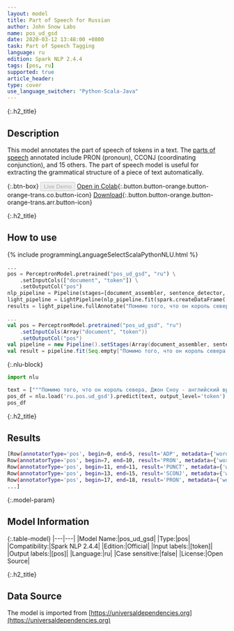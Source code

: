 ```yaml
---
layout: model
title: Part of Speech for Russian
author: John Snow Labs
name: pos_ud_gsd
date: 2020-03-12 13:48:00 +0800
task: Part of Speech Tagging
language: ru
edition: Spark NLP 2.4.4
tags: [pos, ru]
supported: true
article_header:
type: cover
use_language_switcher: "Python-Scala-Java"
---
```


{:.h2_title}
## Description
This model annotates the part of speech of tokens in a text. The [parts of speech](https://universaldependencies.org/u/pos/) annotated include PRON (pronoun), CCONJ (coordinating conjunction), and 15 others. The part of speech model is useful for extracting the grammatical structure of a piece of text automatically.

{:.btn-box}
<button class="button button-orange" disabled>Live Demo</button>
[Open in Colab](https://githubtocolab.com/JohnSnowLabs/spark-nlp-workshop/blob/2da56c087da53a2fac1d51774d49939e05418e57/tutorials/Certification_Trainings/Public/6.Playground_DataFrames.ipynb){:.button.button-orange.button-orange-trans.co.button-icon}
[Download](https://s3.amazonaws.com/auxdata.johnsnowlabs.com/public/models/pos_ud_gsd_ru_2.4.4_2.4_1584013495069.zip){:.button.button-orange.button-orange-trans.arr.button-icon}

{:.h2_title}
## How to use 

<div class="tabs-box" markdown="1">

{% include programmingLanguageSelectScalaPythonNLU.html %}

```python
...
pos = PerceptronModel.pretrained("pos_ud_gsd", "ru") \
    .setInputCols(["document", "token"]) \
    .setOutputCol("pos")
nlp_pipeline = Pipeline(stages=[document_assembler, sentence_detector, tokenizer, pos])
light_pipeline = LightPipeline(nlp_pipeline.fit(spark.createDataFrame([['']]).toDF("text")))
results = light_pipeline.fullAnnotate("Помимо того, что он король севера, Джон Сноу - английский врач и лидер в разработке анестезии и медицинской гигиены.")
```

```scala
...
val pos = PerceptronModel.pretrained("pos_ud_gsd", "ru")
    .setInputCols(Array("document", "token"))
    .setOutputCol("pos")
val pipeline = new Pipeline().setStages(Array(document_assembler, sentence_detector, tokenizer, pos))
val result = pipeline.fit(Seq.empty["Помимо того, что он король севера, Джон Сноу - английский врач и лидер в разработке анестезии и медицинской гигиены."].toDS.toDF("text")).transform(data)
```

{:.nlu-block}
```python
import nlu

text = ["""Помимо того, что он король севера, Джон Сноу - английский врач и лидер в разработке анестезии и медицинской гигиены."""]
pos_df = nlu.load('ru.pos.ud_gsd').predict(text, output_level='token')
pos_df
```

</div>

{:.h2_title}
## Results

```bash
[Row(annotatorType='pos', begin=0, end=5, result='ADP', metadata={'word': 'Помимо'}),
Row(annotatorType='pos', begin=7, end=10, result='PRON', metadata={'word': 'того'}),
Row(annotatorType='pos', begin=11, end=11, result='PUNCT', metadata={'word': ','}),
Row(annotatorType='pos', begin=13, end=15, result='SCONJ', metadata={'word': 'что'}),
Row(annotatorType='pos', begin=17, end=18, result='PRON', metadata={'word': 'он'}),
...]
```

{:.model-param}
## Model Information

{:.table-model}
|---|---|
|Model Name:|pos_ud_gsd|
|Type:|pos|
|Compatibility:|Spark NLP 2.4.4|
|Edition:|Official|
|Input labels:|[token]|
|Output labels:|[pos]|
|Language:|ru|
|Case sensitive:|false|
|License:|Open Source|

{:.h2_title}
## Data Source
The model is imported from [https://universaldependencies.org](https://universaldependencies.org)